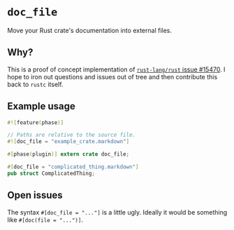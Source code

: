 # `doc_file`

Move your Rust crate's documentation into external files.

## Why?

This is a proof of concept implementation of [`rust-lang/rust` issue
#15470][issue].   I hope to iron out questions and issues out of tree and then
contribute this back to `rustc` itself.

## Example usage

```rust
#![feature(phase)]

// Paths are relative to the source file.
#![doc_file = "example_crate.markdown"]

#[phase(plugin)] extern crate doc_file;

#[doc_file = "complicated_thing.markdown"]
pub struct ComplicatedThing;
```

## Open issues

The syntax `#[doc_file = "..."]` is a little ugly.  Ideally it would be
something like `#[doc(file = "...")]`.

[issue]: https://github.com/rust-lang/rust/issues/15470

